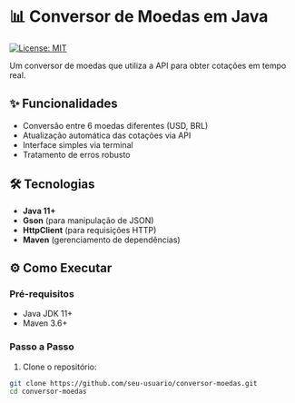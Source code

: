 # 📊 Conversor de Moedas em Java

[![License: MIT](https://img.shields.io/badge/License-MIT-blue.svg)](https://opensource.org/licenses/MIT)

Um conversor de moedas que utiliza a API para obter cotações em tempo real.

## ✨ Funcionalidades
- Conversão entre 6 moedas diferentes (USD, BRL)
- Atualização automática das cotações via API
- Interface simples via terminal
- Tratamento de erros robusto

## 🛠️ Tecnologias
- **Java 11+**
- **Gson** (para manipulação de JSON)
- **HttpClient** (para requisições HTTP)
- **Maven** (gerenciamento de dependências)

## ⚙️ Como Executar

### Pré-requisitos
- Java JDK 11+
- Maven 3.6+

### Passo a Passo
1. Clone o repositório:
```bash
git clone https://github.com/seu-usuario/conversor-moedas.git
cd conversor-moedas

